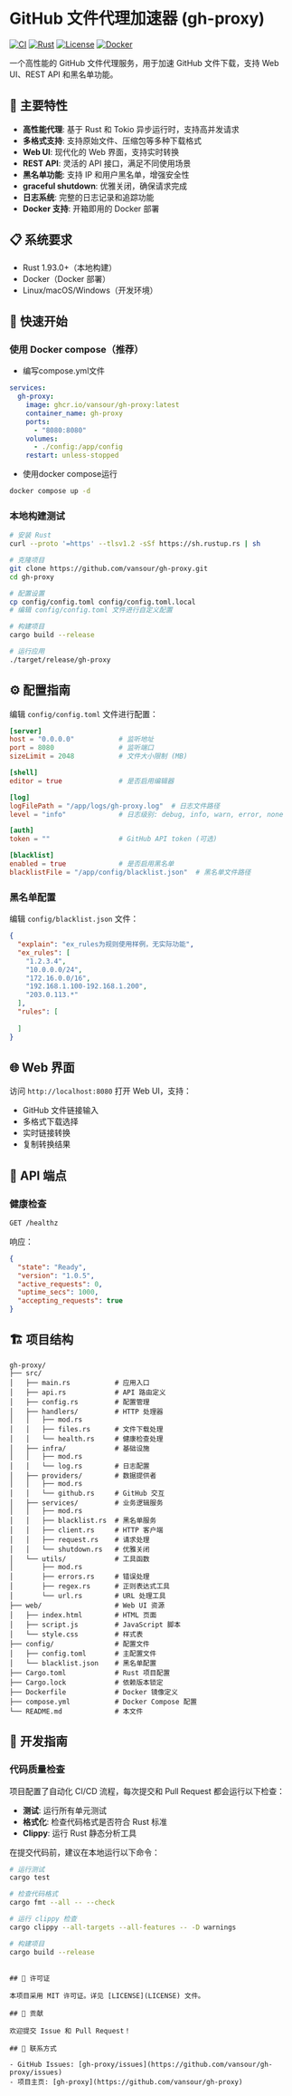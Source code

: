 # GitHub 文件代理加速器 (gh-proxy)

[![CI](https://github.com/vansour/gh-proxy/workflows/CI/badge.svg)](https://github.com/vansour/gh-proxy/actions)
[![Rust](https://img.shields.io/badge/Rust-1.93.0-orange)](https://www.rust-lang.org/)
[![License](https://img.shields.io/badge/license-MIT-green)](LICENSE)
[![Docker](https://img.shields.io/badge/Docker-Supported-blue)](Dockerfile)

一个高性能的 GitHub 文件代理服务，用于加速 GitHub 文件下载，支持 Web UI、REST API 和黑名单功能。

## 🌟 主要特性

- **高性能代理**: 基于 Rust 和 Tokio 异步运行时，支持高并发请求
- **多格式支持**: 支持原始文件、压缩包等多种下载格式
- **Web UI**: 现代化的 Web 界面，支持实时转换
- **REST API**: 灵活的 API 接口，满足不同使用场景
- **黑名单功能**: 支持 IP 和用户黑名单，增强安全性
- **graceful shutdown**: 优雅关闭，确保请求完成
- **日志系统**: 完整的日志记录和追踪功能
- **Docker 支持**: 开箱即用的 Docker 部署

## 📋 系统要求

- Rust 1.93.0+（本地构建）
- Docker（Docker 部署）
- Linux/macOS/Windows（开发环境）

## 🚀 快速开始

### 使用 Docker compose（推荐）

 - 编写compose.yml文件

```yml
services:
  gh-proxy:
    image: ghcr.io/vansour/gh-proxy:latest
    container_name: gh-proxy
    ports:
      - "8080:8080"
    volumes:
      - ./config:/app/config
    restart: unless-stopped
```

 - 使用docker compose运行
```bash
docker compose up -d
```

### 本地构建测试

```bash
# 安装 Rust
curl --proto '=https' --tlsv1.2 -sSf https://sh.rustup.rs | sh

# 克隆项目
git clone https://github.com/vansour/gh-proxy.git
cd gh-proxy

# 配置设置
cp config/config.toml config/config.toml.local
# 编辑 config/config.toml 文件进行自定义配置

# 构建项目
cargo build --release

# 运行应用
./target/release/gh-proxy
```

## ⚙️ 配置指南

编辑 `config/config.toml` 文件进行配置：

```toml
[server]
host = "0.0.0.0"           # 监听地址
port = 8080                # 监听端口
sizeLimit = 2048           # 文件大小限制 (MB)

[shell]
editor = true              # 是否启用编辑器

[log]
logFilePath = "/app/logs/gh-proxy.log"  # 日志文件路径
level = "info"             # 日志级别: debug, info, warn, error, none

[auth]
token = ""                 # GitHub API token (可选)

[blacklist]
enabled = true             # 是否启用黑名单
blacklistFile = "/app/config/blacklist.json"  # 黑名单文件路径
```

### 黑名单配置

编辑 `config/blacklist.json` 文件：

```json
{
  "explain": "ex_rules为规则使用样例，无实际功能",
  "ex_rules": [
    "1.2.3.4",
    "10.0.0.0/24",
    "172.16.0.0/16",
    "192.168.1.100-192.168.1.200",
    "203.0.113.*"
  ],
  "rules": [
    
  ]
}
```
## 🌐 Web 界面

访问 `http://localhost:8080` 打开 Web UI，支持：

- GitHub 文件链接输入
- 多格式下载选择
- 实时链接转换
- 复制转换结果

## 📡 API 端点

### 健康检查

```bash
GET /healthz
```

响应：
```json
{
  "state": "Ready",
  "version": "1.0.5",
  "active_requests": 0,
  "uptime_secs": 1000,
  "accepting_requests": true
}
```

## 🏗️ 项目结构

```
gh-proxy/
├── src/
│   ├── main.rs           # 应用入口
│   ├── api.rs            # API 路由定义
│   ├── config.rs         # 配置管理
│   ├── handlers/         # HTTP 处理器
│   │   ├── mod.rs
│   │   ├── files.rs      # 文件下载处理
│   │   └── health.rs     # 健康检查处理
│   ├── infra/            # 基础设施
│   │   ├── mod.rs
│   │   └── log.rs        # 日志配置
│   ├── providers/        # 数据提供者
│   │   ├── mod.rs
│   │   └── github.rs     # GitHub 交互
│   ├── services/         # 业务逻辑服务
│   │   ├── mod.rs
│   │   ├── blacklist.rs  # 黑名单服务
│   │   ├── client.rs     # HTTP 客户端
│   │   ├── request.rs    # 请求处理
│   │   └── shutdown.rs   # 优雅关闭
│   └── utils/            # 工具函数
│       ├── mod.rs
│       ├── errors.rs     # 错误处理
│       ├── regex.rs      # 正则表达式工具
│       └── url.rs        # URL 处理工具
├── web/                  # Web UI 资源
│   ├── index.html        # HTML 页面
│   ├── script.js         # JavaScript 脚本
│   └── style.css         # 样式表
├── config/               # 配置文件
│   ├── config.toml       # 主配置文件
│   └── blacklist.json    # 黑名单配置
├── Cargo.toml            # Rust 项目配置
├── Cargo.lock            # 依赖版本锁定
├── Dockerfile            # Docker 镜像定义
├── compose.yml           # Docker Compose 配置
└── README.md             # 本文件
```

## 🔧 开发指南


### 代码质量检查

项目配置了自动化 CI/CD 流程，每次提交和 Pull Request 都会运行以下检查：

- **测试**: 运行所有单元测试
- **格式化**: 检查代码格式是否符合 Rust 标准
- **Clippy**: 运行 Rust 静态分析工具

在提交代码前，建议在本地运行以下命令：

```bash
# 运行测试
cargo test

# 检查代码格式
cargo fmt --all -- --check

# 运行 clippy 检查
cargo clippy --all-targets --all-features -- -D warnings

# 构建项目
cargo build --release
```


```

## 📝 许可证

本项目采用 MIT 许可证。详见 [LICENSE](LICENSE) 文件。

## 👥 贡献

欢迎提交 Issue 和 Pull Request！

## 📧 联系方式

- GitHub Issues: [gh-proxy/issues](https://github.com/vansour/gh-proxy/issues)
- 项目主页: [gh-proxy](https://github.com/vansour/gh-proxy)